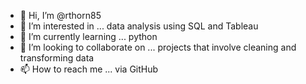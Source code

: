 - 👋 Hi, I’m @rthorn85
- 👀 I’m interested in ... data analysis using SQL and Tableau
- 🌱 I’m currently learning ... python
- 💞️ I’m looking to collaborate on ... projects that involve cleaning and transforming data
- 📫 How to reach me ... via GitHub

<!---
rthorn85/rthorn85 is a ✨ special ✨ repository because its `README.md` (this file) appears on your GitHub profile.
You can click the Preview link to take a look at your changes.
--->
